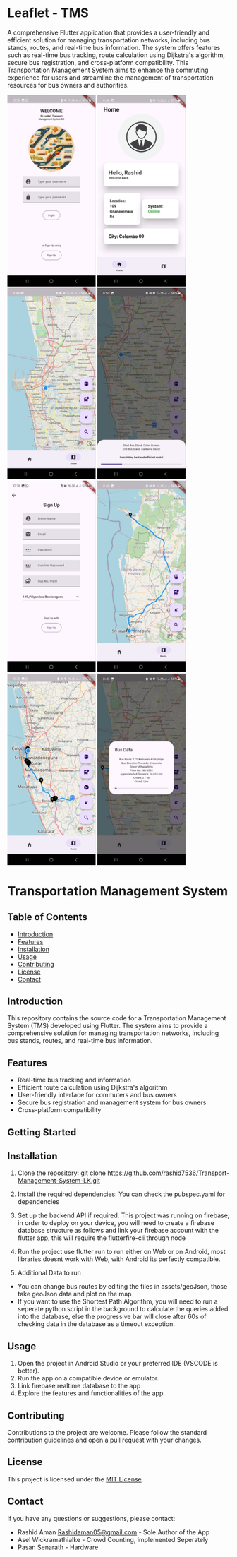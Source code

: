 # Leaflet - TMS

A comprehensive Flutter application that provides a user-friendly and efficient solution for managing transportation networks, including bus stands, routes, and real-time bus information. The system offers features such as real-time bus tracking, route calculation using Dijkstra's algorithm, secure bus registration, and cross-platform compatibility. This Transportation Management System aims to enhance the commuting experience for users and streamline the management of transportation resources for bus owners and authorities.

<img src="TMS/login_TMS_2.jpg" width="200" />  <img src="TMS/frontPage_TMS.jpg" width="200" />  <img src="TMS/justMap_TMS.jpg" width="200" />  <img src="TMS/searching_2_TMS.jpg" width="200" />
<img src="TMS/signUp_TMS_2.jpg" width="200" />  <img src="TMS/routed_TMS.jpg" width="200" />  <img src="TMS/routedMulti_TMS.jpg" width="200" />  <img src="TMS/realtimeBusData_TMS.jpg" width="200" />

# Transportation Management System

## Table of Contents
- [Introduction](#introduction)
- [Features](#features)
- [Installation](#installation)
- [Usage](#usage)
- [Contributing](#contributing)
- [License](#license)
- [Contact](#contact)

## Introduction
This repository contains the source code for a Transportation Management System (TMS) developed using Flutter. The system aims to provide a comprehensive solution for managing transportation networks, including bus stands, routes, and real-time bus information.

## Features
- Real-time bus tracking and information
- Efficient route calculation using Dijkstra's algorithm
- User-friendly interface for commuters and bus owners
- Secure bus registration and management system for bus owners
- Cross-platform compatibility

## Getting Started

## Installation
1. Clone the repository:
git clone https://github.com/rashid7536/Transport-Management-System-LK.git

2. Install the required dependencies:
You can check the pubspec.yaml for dependencies

3. Set up the backend API if required.
This project was running on firebase, in order to deploy on your device, you will need to create a firebase database structure as follows and link your firebase account with the flutter app, this will require the flutterfire-cli through node

4. Run the project
use flutter run to run either on Web or on Android, most libraries doesnt work with Web, with Android its perfectly compatible.

5. Additional Data to run
- You can change bus routes by editing the files in assets/geoJson, those take geoJson data and plot on the map
- If you want to use the Shortest Path Algorithm, you will need to run a seperate python script in the background to calculate the queries added into the database, else the progressive bar will close after 60s of checking data in the database as a timeout exception.

## Usage
1. Open the project in Android Studio or your preferred IDE (VSCODE is better).
2. Run the app on a compatible device or emulator.
3. Link firebase realtime database to the app
4. Explore the features and functionalities of the app.

## Contributing
Contributions to the project are welcome. Please follow the standard contribution guidelines and open a pull request with your changes.

## License
This project is licensed under the [MIT License](LICENSE).

## Contact
If you have any questions or suggestions, please contact:
- Rashid Aman <Rashidaman05@gmail.com> - Sole Author of the App
- Asel Wickramathialke - Crowd Counting, implemented Seperately
- Pasan Senarath - Hardware 
